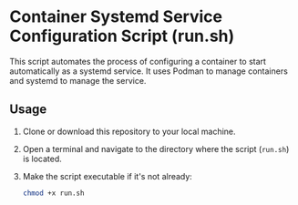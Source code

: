 # Container Systemd Service Configuration Script (run.sh)

This script automates the process of configuring a container to start automatically as a systemd service. It uses Podman to manage containers and systemd to manage the service.

## Usage

1. Clone or download this repository to your local machine.

2. Open a terminal and navigate to the directory where the script (`run.sh`) is located.

3. Make the script executable if it's not already:

   ```bash
   chmod +x run.sh
   ```
